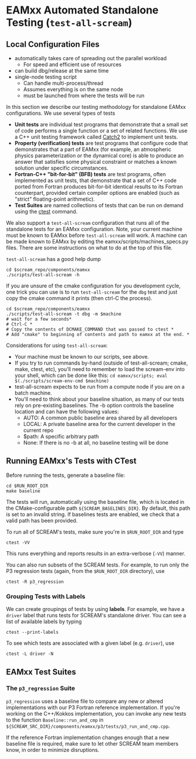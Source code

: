 # EAMxx Automated Standalone Testing (`test-all-scream`)

## Local Configuration Files

- automatically takes care of spreading out the parallel workload
    - For speed and efficient use of resources
- can build dbg/release at the same time
- single-node testing script
    - Can handle multi-process/thread
    - Assumes everything is on the same node
    - must be launched from where the tests will be run

In this section we describe our testing methodology for standalone EAMxx
configurations. We use several types of tests

* **Unit tests** are individual test programs that demonstrate that a small set
  of code performs a single function or a set of related functions. We use
  a C++ unit testing framework called [Catch2](https://catch2-temp.readthedocs.io/en/latest/index.html)
  to implement unit tests.
* **Property (verification) tests** are test programs that configure code that
  demonstrates that a part of EAMxx (for example, an atmospheric physics
  parameterization or the dynamical core) is able to produce an answer that
  satisfies some physical constraint or matches a known solution under specific
  circumstances.
* **Fortran-C++ "bit-for-bit" (BFB) tests** are test programs, often implemented
  as unit tests, that demonstrate that a set of C++ code ported from Fortran
  produces bit-for-bit identical results to its Fortran counterpart, provided
  certain compiler options are enabled (such as "strict" floating-point
  arithmetic).
* **Test Suites** are named collections of tests that can be run on demand using
  the [ctest](https://cmake.org/cmake/help/latest/manual/ctest.1.html) command.

We also support a `test-all-scream` configuration that runs all of the
standalone tests for an EAMxx configuration. Note, your current machine
must be known to EAMxx before `test-all-scream` will work. A machine can
be made known to EAMxx by editing the eamxx/scripts/machines_specs.py files.
There are some instructions on what to do at the top of this file.

`test-all-scream` has a good help dump

```shell
cd $scream_repo/components/eamxx
./scripts/test-all-scream -h
```

If you are unsure of the cmake configuration for you development cycle, one
trick you can use is to run `test-all-scream` for the `dbg` test and just
copy the cmake command it prints (then ctrl-C the process).

```shell
cd $scream_repo/components/eamxx
./scripts/test-all-scream -t dbg -m $machine
# wait for a few seconds*
# Ctrl-C *
# Copy the contents of DCMAKE_COMMAND that was passed to ctest *
# Add "cmake" to beginning of contents and path to eamxx at the end. *
```

Considerations for using `test-all-scream`:

* Your machine must be known to our scripts, see above.
* If you try to run commands by-hand (outside of test-all-scream;
  cmake, make, ctest, etc), you'll need to remember to
  load the scream-env into your shell, which can be done like this:
  `cd eamxx/scripts; eval $(./scripts/scream-env-cmd $machine)`
* test-all-scream expects to be run from a compute node if you
  are on a batch machine.
* You'll need to think about your baseline situation, as many of our
  tests rely on pre-existing baselines. The -b option controls the baseline
  location and can have the following values:
  * AUTO: A common public baseline area shared by all developers
  * LOCAL: A private baseline area for the current developer in the current repo
  * $path: A specific arbitrary path
  * None: If there is no -b at all, no baseline testing will be done

## Running EAMxx's Tests with CTest

Before running the tests, generate a baseline file:

```shell
cd $RUN_ROOT_DIR
make baseline
```

The tests will run, automatically using the baseline file, which is located in
the CMake-configurable path `${SCREAM_BASELINES_DIR}`. By default, this path is
set to an invalid string. If baselines tests are enabled, we check that a valid
path has been provided.

To run all of SCREAM's tests, make sure you're in `$RUN_ROOT_DIR` and type

```shell
ctest -VV
```

This runs everything and reports results in an extra-verbose (`-VV`) manner.

You can also run subsets of the SCREAM tests. For example, to run only the
P3 regression tests (again, from the `$RUN_ROOT_DIR` directory), use

```shell
ctest -R p3_regression
```

### Grouping Tests with Labels

We can create groupings of tests by using **labels**. For example, we have a
`driver` label that runs tests for SCREAM's standalone driver. You can see a
list of available labels by typing

```shell
ctest --print-labels
```

To see which tests are associated with a given label (e.g. `driver`), use

```shell
ctest -L driver -N
```

## EAMxx Test Suites

### The `p3_regression` Suite

`p3_regression` uses a baseline file to compare any new or altered
implementations with our P3 Fortran reference implementation. If you're working
on the C++/Kokkos implementation, you can invoke any new tests to the function
`Baseline::run_and_cmp` in
`${SCREAM_SRC_DIR}/components/eamxx/p3/tests/p3_run_and_cmp.cpp`.

If the reference Fortran implementation changes enough that a new baseline file
is required, make sure to let other SCREAM team members know, in order to
minimize disruptions.
